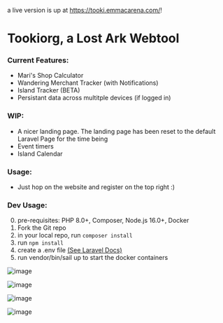 a live version is up at https://tooki.emmacarena.com/!

# Tookiorg, a Lost Ark Webtool

### Current Features:
- Mari's Shop Calculator
- Wandering Merchant Tracker (with Notifications)
- Island Tracker (BETA)
- Persistant data across multitple devices (if logged in)

### WIP:
- A nicer landing page. The landing page has been reset to the default Laravel Page for the time being
- Event timers
- Island Calendar

### Usage:
- Just hop on the website and register on the top right :)

### Dev Usage:
0. pre-requisites: PHP 8.0+, Composer, Node.js 16.0+, Docker
2. Fork the Git repo
3. in your local repo, run `composer install`
4. run `npm install`
5. create a .env file [(See Laravel Docs)](https://laravel.com/docs/9.x/configuration)
6. run vendor/bin/sail up to start the docker containers


![image](https://user-images.githubusercontent.com/63547957/167400424-d9c460c5-6235-4ae9-a7c7-493601338d8c.png)

![image](https://user-images.githubusercontent.com/63547957/167400496-a8308466-66ec-4226-bf86-bbca2e89fe63.png)

![image](https://user-images.githubusercontent.com/63547957/167401705-3da4f203-7b5b-4a0b-abd0-3a93fa154b82.png)

![image](https://user-images.githubusercontent.com/63547957/167400589-44e52e52-8647-4c2a-b582-4e6a80b778f5.png)

